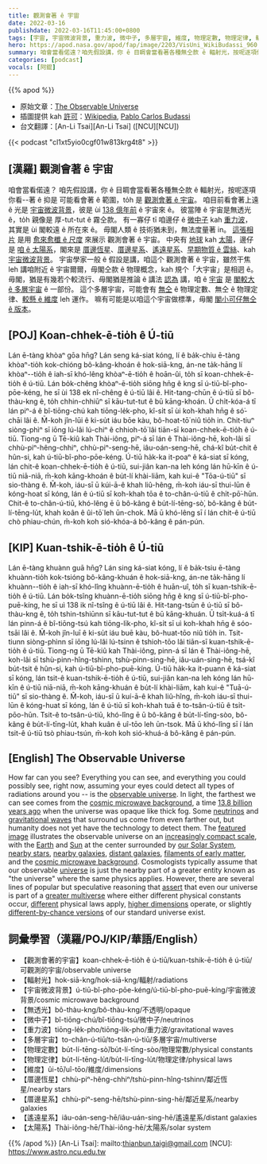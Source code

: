 ```yaml
---
title: 觀測會著 ê 宇宙
date: 2022-03-16
publishdate: 2022-03-16T11:45:00+0800
tags: [宇宙, 宇宙微波背景, 重力波, 微中子, 多層宇宙, 維度, 物理定數, 物理定律, 輻射, 無透光, 厝邊恆星, 厝邊星系, 遙遠星系, 太陽系]
hero: https://apod.nasa.gov/apod/fap/image/2203/VisUni_WikiBudassi_960.jpg
summary: 咱會當看偌遠？咱先假設講，你 ê 目睭會當看著各種無仝款 ê 輻射光，按呢逐項你看著 ê 抑是 可能看會著 ê 範圍，to̍h 是 觀測會著 ê 宇宙。
categories: [podcast]
vocals: [阿錕]
---
```


{{% apod %}}

- 原始文章：[The Observable Universe](https://apod.nasa.gov/apod/ap220316.html)
- 插圖提供 kah [許可](https://creativecommons.org/licenses/by-sa/4.0/deed.en)：[Wikipedia](https://commons.wikimedia.org/wiki/File:Extended_universe_logarithmic_illustration_(English_annotated).png), [Pablo Carlos Budassi](https://commons.wikimedia.org/wiki/User:Unmismoobjetivo)
- 台文翻譯：[An-Li Tsai][An-Li Tsai] ([NCU][NCU])

{{< podcast "cl1xt5yio0cgf01w813krg4t8" >}}

## [漢羅] 觀測會著 ê 宇宙
咱會當看偌遠？
咱先假設講，你 ê 目睭會當看著各種無仝款 ê 輻射光，按呢逐項你看--著 ê 抑是 可能看會著 ê 範圍，to̍h 是 [觀測會著 ê 宇宙][observable universe]。
咱目前看會著上遠 ê 光是 [宇宙微波背景][cosmic microwave background 1]，彼是 ùi [138 億年前][13.8 billion years ago] ê 宇宙來 ê。
彼當陣 ê 宇宙是無透光 ê，to̍h 親像是 厚-tut-tut ê 霧仝款。
有一寡仔 tī 咱邊仔 ê [微中子][neutrinos] kah [重力波][gravitational waves]，其實是 ùi 閣較遠 ê 所在來 ê。
毋閣人類 ê 技術猶未到，無法度量著 in。
[這張相片][featured image] 是用 [愈來愈櫼 ê 尺度][increasingly compact scale] 來展示 觀測會著 ê 宇宙。
中央有 [地球][Earth] kah [太陽][Sun]，邊仔是 [咱 ê 太陽系][our Solar System]，閣來是 [厝邊恆星][nearby stars]、[厝邊星系][nearby galaxies]、[遙遠星系][distant galaxies]、[早期物質 ê 雲絲][filaments of early matter]、kah [宇宙微波背景][cosmic microwave background 2]。
宇宙學家一般 ê 假設是講，咱這个 觀測會著 ê 宇宙，雖然干焦 leh 講咱附近 ê 宇宙爾爾，毋閣仝款 ê 物理概念，kah 規个「大宇宙」是相迵 ê。
毋閣，猶是有幾若个較流行、毋閣猶是推論 ê 講法 [認為][assert] 講，咱 ê [宇宙][universe] 是 [閣較大 ê 多層宇宙][greater multiverse] ê 一部份。
這个多層宇宙，可能會有 [無仝][different] ê 物理定數、無仝 ê 物理定律、[較懸 ê 維度][higher dimensions] leh 運作。
嘛有可能是以咱這个宇宙做標準，毋閣 [閣小可仔無仝 ê 版本][different-by-chance versions]。



## [POJ] Koan-chhek-ē-tio̍h ê Ú-tiū
Lán ē-tàng khòaⁿ gōa hn̄g?
Lán seng ká-siat kóng, lí ê ba̍k-chiu ē-tàng khòaⁿ-tio̍h kok-chióng bô-kâng-khoán ê hok-siā-kng, án-ne ta̍k-hāng lí khòaⁿ--tio̍h ê iah-sī khó-lêng khòaⁿ-ē-tio̍h ê hoān-ûi, to̍h sī koan-chhek-ē-tio̍h ê ú-tiū.
Lán bo̍k-chêng khòaⁿ-ē-tio̍h siōng hn̄g ê kng sī ú-tiū-bî-pho-pōe-kéng, he sī ùi 138 ek nî-chêng ê ú-tiū lâi ê.
Hit-tang-chūn ê ú-tiū sī bô-thàu-kng ê, to̍h chhin-chhiūⁿ sī kāu-tut-tut ê bū kāng-khoán.
Ū chi̍t-kóa-á tī lán piⁿ-á ê bî-tiōng-chú kah tiōng-le̍k-pho, kî-si̍t sī ùi koh-khah hn̄g ê só͘-chāi lâi ê.
M̄-koh jîn-lūi ê ki-su̍t iáu bōe kàu, bô-hoat-tō͘ niû tio̍h in.
Chit-tiuⁿ siòng-phìⁿ sī iōng lú-lâi lú-chiⁿ ê chhioh-tō͘ lâi tiān-sī koan-chhek-ē-tio̍h ê ú-tiū.
Tiong-ng ū Tē-kiû kah Thài-iông, piⁿ-á sī lán ê Thài-iông-hē, koh-lâi sī chhù-piⁿ-hêng-chhiⁿ, chhù-piⁿ-seng-hē, iâu-oán-seng-hē, chá-kî bu̍t-chit ê hûn-si, kah ú-tiū-bî-pho-pōe-kéng.
Ú-tiū ha̍k-ka it-poaⁿ ê ká-siat sī kóng, lán chit-ê koan-chhek-ē-tio̍h ê ú-tiū, sui-jiân kan-na leh kóng lán hū-kīn ê ú-tiū niā-niā, m̄-koh kāng-khoán ê bu̍t-lí khài-liām, kah kui-ê "Tōa-ú-tiū" sī sio-thàng ê.
M̄-koh, iáu-sī ū kúi-ā-ê khah liû-hêng, m̄-koh iáu-sī thui-lūn ê kóng-hoat sī kóng, lán ê ú-tiū sī koh-khah tōa ê to-chân-ú-tiū ê chi̍t-pō͘-hūn.
Chit-ê to-chân-ú-tiū, khó-lêng ē ū bô-kâng ê bu̍t-lí-tēng-sò͘, bô-kâng ê bu̍t-lí-tēng-lu̍t, khah koân ê ûi-tō͘ leh ūn-chok.
Mā ū khó-lêng sī í lán chit-ê ú-tiū chò phiau-chún, m̄-koh koh sió-khóa-á bô-kâng ê pán-pún.

## [KIP] Kuan-tshik-ē-tio̍h ê Ú-tiū
Lán ē-tàng khuànn guā hn̄g?
Lán sing ká-siat kóng, lí ê ba̍k-tsiu ē-tàng khuànn-tio̍h kok-tsióng bô-kâng-khuán ê hok-siā-kng, án-ne ta̍k-hāng lí khuànn--tio̍h ê iah-sī khó-lîng khuànn-ē-tio̍h ê huān-uî, to̍h sī kuan-tshik-ē-tio̍h ê ú-tiū.
Lán bo̍k-tsîng khuànn-ē-tio̍h siōng hn̄g ê kng sī ú-tiū-bî-pho-puē-kíng, he sī uì 138 ik nî-tsîng ê ú-tiū lâi ê.
Hit-tang-tsūn ê ú-tiū sī bô-thàu-kng ê, to̍h tshin-tshiūnn sī kāu-tut-tut ê bū kāng-khuán.
Ū tsi̍t-kuá-á tī lán pinn-á ê bî-tiōng-tsú kah tiōng-li̍k-pho, kî-si̍t sī uì koh-khah hn̄g ê sóo-tsāi lâi ê.
M̄-koh jîn-luī ê ki-su̍t iáu buē kàu, bô-huat-tōo niû tio̍h in.
Tsit-tiunn siòng-phìnn sī iōng lú-lâi lú-tsinn ê tshioh-tōo lâi tiān-sī kuan-tshik-ē-tio̍h ê ú-tiū.
Tiong-ng ū Tē-kiû kah Thài-iông, pinn-á sī lán ê Thài-iông-hē, koh-lâi sī tshù-pinn-hîng-tshinn, tshù-pinn-sing-hē, iâu-uán-sing-hē, tsá-kî bu̍t-tsit ê hûn-si, kah ú-tiū-bî-pho-puē-kíng.
Ú-tiū ha̍k-ka it-puann ê ká-siat sī kóng, lán tsit-ê kuan-tshik-ē-tio̍h ê ú-tiū, sui-jiân kan-na leh kóng lán hū-kīn ê ú-tiū niā-niā, m̄-koh kāng-khuán ê bu̍t-lí khài-liām, kah kui-ê "Tuā-ú-tiū" sī sio-thàng ê.
M̄-koh, iáu-sī ū kuí-ā-ê khah liû-hîng, m̄-koh iáu-sī thui-lūn ê kóng-huat sī kóng, lán ê ú-tiū sī koh-khah tuā ê to-tsân-ú-tiū ê tsi̍t-pōo-hūn.
Tsit-ê to-tsân-ú-tiū, khó-lîng ē ū bô-kâng ê bu̍t-lí-tīng-sòo, bô-kâng ê bu̍t-lí-tīng-lu̍t, khah kuân ê uî-tōo leh ūn-tsok.
Mā ū khó-lîng sī í lán tsit-ê ú-tiū tsò phiau-tsún, m̄-koh koh sió-khuá-á bô-kâng ê pán-pún.

## [English] The Observable Universe

How far can you see?
Everything you can see, and everything you could possibly see, right now, assuming your eyes could detect all types of radiations around you -- is the [observable universe][observable universe].
In light, the farthest we can see comes from the [cosmic microwave background][cosmic microwave background 1], a time [13.8 billion years ago][13.8 billion years ago] when the universe was opaque like thick fog.
Some [neutrinos][neutrinos] and [gravitational waves][gravitational waves] that surround us come from even farther out, but humanity does not yet have the technology to detect them.
The [featured image][featured image] illustrates the observable universe on an [increasingly compact scale][increasingly compact scale], with the [Earth][Earth] and [Sun][Sun] at the center surrounded by [our Solar System][our Solar System], [nearby stars][nearby stars], [nearby galaxies][nearby galaxies], [distant galaxies][distant galaxies], [filaments of early matter][filaments of early matter], and the [cosmic microwave background][cosmic microwave background 2].
Cosmologists typically assume that our observable [universe][universe] is just the nearby part of a greater entity known as "the universe" where the same physics applies.
However, there are several lines of popular but speculative reasoning that [assert][assert] that even our universe is part of a [greater multiverse][greater multiverse] where either different physical constants occur, [different][different] physical laws apply, [higher dimensions][higher dimensions] operate, or slightly [different-by-chance versions][different-by-chance versions] of our standard universe exist.

## 詞彙學習（漢羅/POJ/KIP/華語/English）
- 【觀測會著的宇宙】koan-chhek-ē-tio̍h ê ú-tiū/kuan-tshik-ē-tio̍h ê ú-tiū/可觀測的宇宙/observable universe
- 【輻射光】hok-siā-kng/hok-siā-kng/輻射/radiations
- 【宇宙微波背景】ú-tiū-bî-pho-pōe-kéng/ú-tiū-bî-pho-puē-kíng/宇宙微波背景/cosmic microwave background
- 【無透光】bô-thàu-kng/bô-thàu-kng/不透明/opaque
- 【微中子】bî-tiōng-chú/bî-tiōng-tsú/微中子/neutrinos
- 【重力波】tiōng-le̍k-pho/tiōng-li̍k-pho/重力波/gravitational waves
- 【多層宇宙】to-chân-ú-tiū/to-tsân-ú-tiū/多層宇宙/multiverse
- 【物理定數】bu̍t-lí-tēng-sò͘/bu̍t-lí-tīng-sòo/物理常數/physical constants
- 【物理定律】bu̍t-lí-tēng-lu̍t/bu̍t-lí-tīng-lu̍t/物理定律/physical laws
- 【維度】ûi-tō͘/uî-tōo/維度/dimensions
- 【厝邊恆星】chhù-piⁿ-hêng-chhiⁿ/tshù-pinn-hîng-tshinn/鄰近恆星/nearby stars
- 【厝邊星系】chhù-piⁿ-seng-hē/tshù-pinn-sing-hē/鄰近星系/nearby galaxies
- 【遙遠星系】iâu-oán-seng-hē/iâu-uán-sing-hē/遙遠星系/distant galaxies
- 【太陽系】Thài-iông-hē/Thài-iông-hē/太陽系/solar system

{{% /apod %}}
[An-Li Tsai]: mailto:thianbun.taigi@gmail.com
[NCU]: https://www.astro.ncu.edu.tw

[copyright]: https://apod.nasa.gov/apod/fap/lib/about_apod.html#srapply

[observable universe]:https://en.wikipedia.org/wiki/Observable_universe
[cosmic microwave background 1]:https://wmap.gsfc.nasa.gov/universe/bb_tests_cmb.html
[13.8 billion years ago]:https://en.wikipedia.org/wiki/Age_of_the_universe
[neutrinos]:https://icecube.wisc.edu/outreach/neutrinos/
[gravitational waves]:https://www.ligo.caltech.edu/page/what-are-gw
[featured image]:https://commons.wikimedia.org/wiki/File:Extended_universe_logarithmic_illustration_(English_annotated).png
[increasingly compact scale]:https://en.wikipedia.org/wiki/Logarithmic_scale
[Earth]:https://solarsystem.nasa.gov/planets/earth/overview/
[Sun]:https://solarsystem.nasa.gov/solar-system/sun/in-depth/
[our Solar System]:https://solarsystem.nasa.gov/solar-system/our-solar-system/in-depth/
[nearby stars]:http://www.atlasoftheuniverse.com/12lys.html
[nearby galaxies]:https://apod.nasa.gov/apod/ap110614.html
[distant galaxies]:https://apod.nasa.gov/apod/ap180305.html
[filaments of early matter]:https://apod.nasa.gov/apod/ap140512.html
[cosmic microwave background 2]:https://apod.nasa.gov/apod/ap130325.html
[universe]:https://science.nasa.gov/astrophysics/big-questions/How-do-matter-energy-space-and-time-behave-under-the-extraordinarily-diverse-conditions-of-the-cosmos
[assert]:http://asterisk.apod.com/viewtopic.php?f=39&t=21958
[greater multiverse]:https://en.wikipedia.org/wiki/Multiverse
[different]:https://medium.com/starts-with-a-bang/ask-ethan-96-is-the-multiverse-science-ecceb24fa2af
[higher dimensions]:http://www.pbs.org/wgbh/nova/blogs/physics/2014/04/how-many-dimensions-does-the-universe-really-have/
[different-by-chance versions]:https://apod.nasa.gov/apod/ap170401.html

